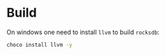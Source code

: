 # Build

On windows one need to install `llvm` to build `rocksdb`:

``` bat
choco install llvm -y
```
